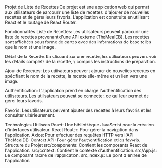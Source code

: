 Projet de Liste de Recettes
Ce projet est une application web qui permet aux utilisateurs de parcourir une liste de recettes, d'ajouter de nouvelles recettes et de gérer leurs favoris. L'application est construite en utilisant React et le routage de React Router.

Fonctionnalités
Liste de Recettes: Les utilisateurs peuvent parcourir une liste de recettes provenant d'une API externe (TheMealDB). Les recettes sont affichées sous forme de cartes avec des informations de base telles que le nom et une image.

Détail de la Recette: En cliquant sur une recette, les utilisateurs peuvent voir les détails complets de la recette, y compris les instructions de préparation.

Ajout de Recettes: Les utilisateurs peuvent ajouter de nouvelles recettes en spécifiant le nom de la recette, la recette elle-même et un lien vers une image.

Authentification: L'application prend en charge l'authentification des utilisateurs. Les utilisateurs peuvent se connecter, ce qui leur permet de gérer leurs favoris.

Favoris: Les utilisateurs peuvent ajouter des recettes à leurs favoris et les consulter ultérieurement.

Technologies Utilisées
React: Une bibliothèque JavaScript pour la création d'interfaces utilisateur.
React Router: Pour gérer la navigation dans l'application.
Axios: Pour effectuer des requêtes HTTP vers l'API TheMealDB.
Context API: Pour gérer l'authentification et les favoris.
Structure du Projet
src/components: Contient les composants React de l'application.
src/context: Contient le contexte d'authentification.
src/App.js: Le composant racine de l'application.
src/index.js: Le point d'entrée de l'application.